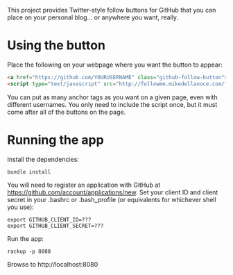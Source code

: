 This project provides Twitter-style follow buttons for GitHub that you can place on your personal blog... or anywhere you want, really.

# Using the button

Place the following on your webpage where you want the button to appear:

```html
<a href="https://github.com/YOURUSERNAME" class="github-follow-button">Follow Me On GitHub</a>
<script type="text/javascript" src="http://followme.mikedellanoce.com/followme.js"></script>
```

You can put as many anchor tags as you want on a given page, even with different usernames.
You only need to include the script once, but it must come after all of the buttons on the page.

# Running the app

Install the dependencies:

```
bundle install
```

You will need to register an application with GitHub at https://github.com/account/applications/new.
Set your client ID and client secret in your .bashrc or .bash_profile (or equivalents for whichever shell you use):

```
export GITHUB_CLIENT_ID=???
export GITHUB_CLIENT_SECRET=???
```

Run the app:

```
rackup -p 8080
```

Browse to http://localhost:8080
